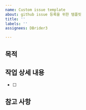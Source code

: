 ```yaml
---
name: Custom issue template
about: github issue 등록을 위한 템플릿
title: ''
labels: ''
assignees: DBrider3

---
```


## 목적
>
## 작업 상세 내용
- [ ]
## 참고 사항
